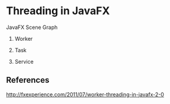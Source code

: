 # Threading in JavaFX

JavaFX Scene Graph

1. Worker

2. Task

3. Service

## References

<http://fxexperience.com/2011/07/worker-threading-in-javafx-2-0>
